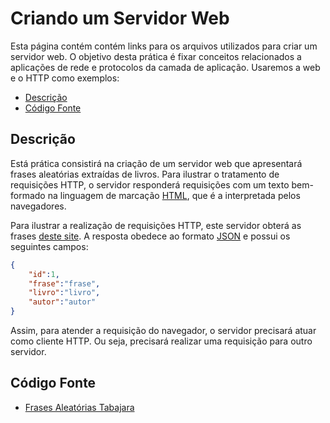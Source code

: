 # Criando um Servidor Web

Esta página contém contém links para os arquivos utilizados para criar um servidor web. O objetivo desta prática é fixar conceitos relacionados a aplicações de rede e protocolos da camada de aplicação. Usaremos a web e o HTTP como exemplos:

- [Descrição](#descrição)
- [Código Fonte](#código-fonte)

## Descrição

Está prática consistirá na criação de um servidor web que apresentará frases aleatórias extraídas de livros. Para ilustrar o tratamento de requisições HTTP, o servidor responderá requisições com um texto bem-formado na linguagem de marcação [HTML](https://developer.mozilla.org/pt-BR/docs/Web/HTML), que é a interpretada pelos navegadores.

Para ilustrar a realização de requisições HTTP, este servidor obterá as frases [deste site](https://allugofrases.herokuapp.com/frases/random). A resposta obedece ao formato [JSON](https://developer.mozilla.org/pt-BR/docs/Learn/JavaScript/Objects/JSON) e possui os seguintes campos:

```json
{
    "id":1,
    "frase":"frase",
    "livro":"livro",
    "autor":"autor"
}
```

Assim, para atender a requisição do navegador, o servidor precisará atuar como cliente HTTP. Ou seja, precisará realizar uma requisição para outro servidor.

## Código Fonte

- [Frases Aleatórias Tabajara](https://github.com/danielfireman/inrc-pratica/blob/main/serv_web/main.go)
